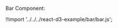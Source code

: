 Bar Component:

<div id="data_bar" class="demo"></div>
<script src="/react-d3-example/dist/min/es5/bar.min.js"></script>

!!import '../../../react-d3-example/bar/bar.js';
